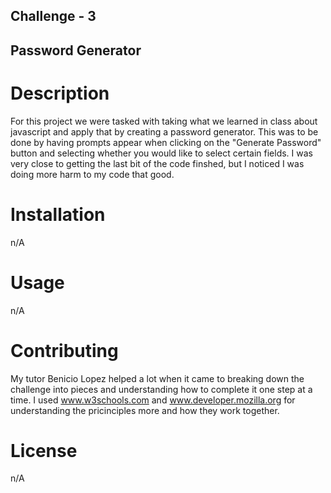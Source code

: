 ## Challenge - 3 

## Password Generator 

# Description 
For this project we were tasked with taking what we learned in class about javascript and apply that by creating a password generator. This was to be done by having prompts appear when clicking on the "Generate Password" button and selecting whether you would like to select certain fields. I was very close to getting the last bit of the code finshed, but I noticed I was doing more harm to my code that good.

# Installation

n/A

# Usage 

n/A

# Contributing
My tutor Benicio Lopez helped a lot when it came to breaking down the challenge into pieces and understanding how to complete it one step at a time. I used www.w3schools.com and  www.developer.mozilla.org for understanding the pricinciples more and how they work together.

# License
n/A